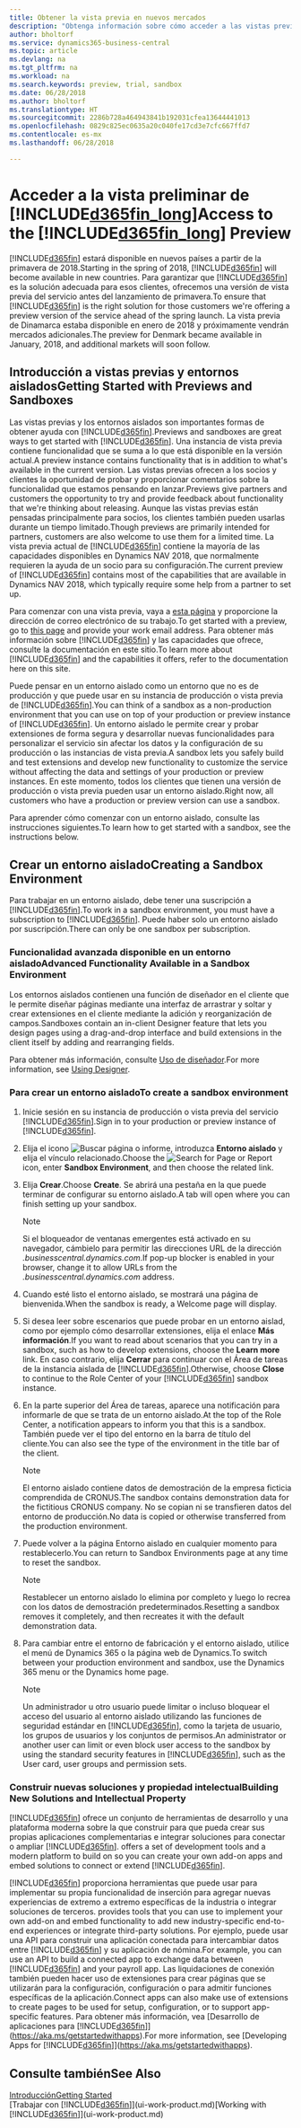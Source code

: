 ```yaml
---
title: Obtener la vista previa en nuevos mercados
description: "Obtenga información sobre cómo acceder a las vistas previas de Business Central."
author: bholtorf
ms.service: dynamics365-business-central
ms.topic: article
ms.devlang: na
ms.tgt_pltfrm: na
ms.workload: na
ms.search.keywords: preview, trial, sandbox
ms.date: 06/28/2018
ms.author: bholtorf
ms.translationtype: HT
ms.sourcegitcommit: 2286b728a464943841b192031cfea13644441013
ms.openlocfilehash: 0829c825ec0635a20c040fe17cd3e7cfc667ffd7
ms.contentlocale: es-mx
ms.lasthandoff: 06/28/2018

---
```

# <a name="access-to-the-included365finlongincludesd365finlongmdmd-preview"></a><span data-ttu-id="69c29-103">Acceder a la vista preliminar de [!INCLUDE[d365fin_long](includes/d365fin_long_md.md)]</span><span class="sxs-lookup"><span data-stu-id="69c29-103">Access to the [!INCLUDE[d365fin_long](includes/d365fin_long_md.md)] Preview</span></span>
<span data-ttu-id="69c29-104">[!INCLUDE[d365fin](includes/d365fin_md.md)] estará disponible en nuevos países a partir de la primavera de 2018.</span><span class="sxs-lookup"><span data-stu-id="69c29-104">Starting in the spring of 2018, [!INCLUDE[d365fin](includes/d365fin_md.md)] will become available in new countries.</span></span> <span data-ttu-id="69c29-105">Para garantizar que [!INCLUDE[d365fin](includes/d365fin_md.md)] es la solución adecuada para esos clientes, ofrecemos una versión de vista previa del servicio antes del lanzamiento de primavera.</span><span class="sxs-lookup"><span data-stu-id="69c29-105">To ensure that [!INCLUDE[d365fin](includes/d365fin_md.md)] is the right solution for those customers we're offering a preview version of the service ahead of the spring launch.</span></span> <span data-ttu-id="69c29-106">La vista previa de Dinamarca estaba disponible en enero de 2018 y próximamente vendrán mercados adicionales.</span><span class="sxs-lookup"><span data-stu-id="69c29-106">The preview for Denmark became available in January, 2018, and additional markets will soon follow.</span></span>  

## <a name="getting-started-with-previews-and-sandboxes"></a><span data-ttu-id="69c29-107">Introducción a vistas previas y entornos aislados</span><span class="sxs-lookup"><span data-stu-id="69c29-107">Getting Started with Previews and Sandboxes</span></span>
<span data-ttu-id="69c29-108">Las vistas previas y los entornos aislados son importantes formas de obtener ayuda con [!INCLUDE[d365fin](includes/d365fin_md.md)].</span><span class="sxs-lookup"><span data-stu-id="69c29-108">Previews and sandboxes are great ways to get started with [!INCLUDE[d365fin](includes/d365fin_md.md)].</span></span> <span data-ttu-id="69c29-109">Una instancia de vista previa contiene funcionalidad que se suma a lo que está disponible en la versión actual.</span><span class="sxs-lookup"><span data-stu-id="69c29-109">A preview instance contains functionality that is in addition to what's available in the current version.</span></span> <span data-ttu-id="69c29-110">Las vistas previas ofrecen a los socios y clientes la oportunidad de probar y proporcionar comentarios sobre la funcionalidad que estamos pensando en lanzar.</span><span class="sxs-lookup"><span data-stu-id="69c29-110">Previews give partners and customers the opportunity to try and provide feedback about functionality that we're thinking about releasing.</span></span> <span data-ttu-id="69c29-111">Aunque las vistas previas están pensadas principalmente para socios, los clientes también pueden usarlas durante un tiempo limitado.</span><span class="sxs-lookup"><span data-stu-id="69c29-111">Though previews are primarily intended for partners, customers are also welcome to use them for a limited time.</span></span> <span data-ttu-id="69c29-112">La vista previa actual de [!INCLUDE[d365fin](includes/d365fin_md.md)] contiene la mayoría de las capacidades disponibles en Dynamics NAV 2018, que normalmente requieren la ayuda de un socio para su configuración.</span><span class="sxs-lookup"><span data-stu-id="69c29-112">The current preview of [!INCLUDE[d365fin](includes/d365fin_md.md)] contains most of the capabilities that are available in Dynamics NAV 2018, which typically require some help from a partner to set up.</span></span>

<span data-ttu-id="69c29-113">Para comenzar con una vista previa, vaya a [esta página](https://go.microsoft.com/fwlink/?linkid=866045) y proporcione la dirección de correo electrónico de su trabajo.</span><span class="sxs-lookup"><span data-stu-id="69c29-113">To get started with a preview, go to [this page](https://go.microsoft.com/fwlink/?linkid=866045) and provide your work email address.</span></span> <span data-ttu-id="69c29-114">Para obtener más información sobre [!INCLUDE[d365fin](includes/d365fin_md.md)] y las capacidades que ofrece, consulte la documentación en este sitio.</span><span class="sxs-lookup"><span data-stu-id="69c29-114">To learn more about [!INCLUDE[d365fin](includes/d365fin_md.md)] and the capabilities it offers, refer to the documentation here on this site.</span></span>

<span data-ttu-id="69c29-115">Puede pensar en un entorno aislado como un entorno que no es de producción y que puede usar en su instancia de producción o vista previa de [!INCLUDE[d365fin](includes/d365fin_md.md)].</span><span class="sxs-lookup"><span data-stu-id="69c29-115">You can think of a sandbox as a non-production environment that you can use on top of your production or preview instance of [!INCLUDE[d365fin](includes/d365fin_md.md)].</span></span> <span data-ttu-id="69c29-116">Un entorno aislado le permite crear y probar extensiones de forma segura y desarrollar nuevas funcionalidades para personalizar el servicio sin afectar los datos y la configuración de su producción o las instancias de vista previa.</span><span class="sxs-lookup"><span data-stu-id="69c29-116">A sandbox lets you safely build and test extensions and develop new functionality to customize the service without affecting the data and settings of your production or preview instances.</span></span> <span data-ttu-id="69c29-117">En este momento, todos los clientes que tienen una versión de producción o vista previa pueden usar un entorno aislado.</span><span class="sxs-lookup"><span data-stu-id="69c29-117">Right now, all customers who have a production or preview version can use a sandbox.</span></span>

<span data-ttu-id="69c29-118">Para aprender cómo comenzar con un entorno aislado, consulte las instrucciones siguientes.</span><span class="sxs-lookup"><span data-stu-id="69c29-118">To learn how to get started with a sandbox, see the instructions below.</span></span>

## <a name="creating-a-sandbox-environment"></a><span data-ttu-id="69c29-119">Crear un entorno aislado</span><span class="sxs-lookup"><span data-stu-id="69c29-119">Creating a Sandbox Environment</span></span>
<span data-ttu-id="69c29-120">Para trabajar en un entorno aislado, debe tener una suscripción a [!INCLUDE[d365fin](includes/d365fin_md.md)].</span><span class="sxs-lookup"><span data-stu-id="69c29-120">To work in a sandbox environment, you must have a subscription to [!INCLUDE[d365fin](includes/d365fin_md.md)].</span></span> <span data-ttu-id="69c29-121">Puede haber solo un entorno aislado por suscripción.</span><span class="sxs-lookup"><span data-stu-id="69c29-121">There can only be one sandbox per subscription.</span></span>

### <a name="advanced-functionality-available-in-a-sandbox-environment"></a><span data-ttu-id="69c29-122">Funcionalidad avanzada disponible en un entorno aislado</span><span class="sxs-lookup"><span data-stu-id="69c29-122">Advanced Functionality Available in a Sandbox Environment</span></span>
<span data-ttu-id="69c29-123">Los entornos aislados contienen una función de diseñador en el cliente que le permite diseñar páginas mediante una interfaz de arrastrar y soltar y crear extensiones en el cliente mediante la adición y reorganización de campos.</span><span class="sxs-lookup"><span data-stu-id="69c29-123">Sandboxes contain an in-client Designer feature that lets you design pages using a drag-and-drop interface and build extensions in the client itself by adding and rearranging fields.</span></span>

<span data-ttu-id="69c29-124">Para obtener más información, consulte [Uso de diseñador](https://docs.microsoft.com/en-us/dynamics-nav/developer/devenv-inclient-designer).</span><span class="sxs-lookup"><span data-stu-id="69c29-124">For more information, see [Using Designer](https://docs.microsoft.com/en-us/dynamics-nav/developer/devenv-inclient-designer).</span></span>

### <a name="to-create-a-sandbox-environment"></a><span data-ttu-id="69c29-125">Para crear un entorno aislado</span><span class="sxs-lookup"><span data-stu-id="69c29-125">To create a sandbox environment</span></span>
1.  <span data-ttu-id="69c29-126">Inicie sesión en su instancia de producción o vista previa del servicio [!INCLUDE[d365fin](includes/d365fin_md.md)].</span><span class="sxs-lookup"><span data-stu-id="69c29-126">Sign in to your production or preview instance of [!INCLUDE[d365fin](includes/d365fin_md.md)].</span></span>  
2.  <span data-ttu-id="69c29-127">Elija el icono ![Buscar página o informe](media/ui-search/search_small.png "icono Buscar página o informe"), introduzca **Entorno aislado** y elija el vínculo relacionado.</span><span class="sxs-lookup"><span data-stu-id="69c29-127">Choose the ![Search for Page or Report](media/ui-search/search_small.png "Search for Page or Report icon") icon, enter **Sandbox Environment**, and then choose the related link.</span></span>
3.  <span data-ttu-id="69c29-128">Elija **Crear**.</span><span class="sxs-lookup"><span data-stu-id="69c29-128">Choose **Create**.</span></span> <span data-ttu-id="69c29-129">Se abrirá una pestaña en la que puede terminar de configurar su entorno aislado.</span><span class="sxs-lookup"><span data-stu-id="69c29-129">A tab will open where you can finish setting up your sandbox.</span></span>

    > [!Note]
    > <span data-ttu-id="69c29-130">Si el bloqueador de ventanas emergentes está activado en su navegador, cámbielo para permitir las direcciones URL de la dirección *.businesscentral.dynamics.com*.</span><span class="sxs-lookup"><span data-stu-id="69c29-130">If pop-up blocker is enabled in your browser, change it to allow URLs from the *.businesscentral.dynamics.com* address.</span></span>  

4.  <span data-ttu-id="69c29-131">Cuando esté listo el entorno aislado, se mostrará una página de bienvenida.</span><span class="sxs-lookup"><span data-stu-id="69c29-131">When the sandbox is ready, a Welcome page will display.</span></span>  
5.  <span data-ttu-id="69c29-132">Si desea leer sobre escenarios que puede probar en un entorno aislad, como por ejemplo cómo desarrollar extensiones, elija el enlace **Más información**.</span><span class="sxs-lookup"><span data-stu-id="69c29-132">If you want to read about scenarios that you can try in a sandbox, such as how to develop extensions, choose the **Learn more** link.</span></span> <span data-ttu-id="69c29-133">En caso contrario, elija **Cerrar** para continuar con el Área de tareas de la instancia aislada de [!INCLUDE[d365fin](includes/d365fin_md.md)].</span><span class="sxs-lookup"><span data-stu-id="69c29-133">Otherwise, choose **Close** to continue to the Role Center of your [!INCLUDE[d365fin](includes/d365fin_md.md)] sandbox instance.</span></span>  
6.  <span data-ttu-id="69c29-134">En la parte superior del Área de tareas, aparece una notificación para informarle de que se trata de un entorno aislado.</span><span class="sxs-lookup"><span data-stu-id="69c29-134">At the top of the Role Center, a notification appears to inform you that this is a sandbox.</span></span> <span data-ttu-id="69c29-135">También puede ver el tipo del entorno en la barra de título del cliente.</span><span class="sxs-lookup"><span data-stu-id="69c29-135">You can also see the type of the environment in the title bar of the client.</span></span>

    > [!Note]
    > <span data-ttu-id="69c29-136">El entorno aislado contiene datos de demostración de la empresa ficticia comprendida de CRONUS.</span><span class="sxs-lookup"><span data-stu-id="69c29-136">The sandbox contains demonstration data for the fictitious CRONUS company.</span></span> <span data-ttu-id="69c29-137">No se copian ni se transfieren datos del entorno de producción.</span><span class="sxs-lookup"><span data-stu-id="69c29-137">No data is copied or otherwise transferred from the production environment.</span></span>  

7.  <span data-ttu-id="69c29-138">Puede volver a la página Entorno aislado en cualquier momento para restablecerlo.</span><span class="sxs-lookup"><span data-stu-id="69c29-138">You can return to Sandbox Environments page at any time to reset the sandbox.</span></span>

    > [!Note]
    > <span data-ttu-id="69c29-139">Restablecer un entorno aislado lo elimina por completo y luego lo recrea con los datos de demostración predeterminados.</span><span class="sxs-lookup"><span data-stu-id="69c29-139">Resetting a sandbox removes it completely, and then recreates it with the default demonstration data.</span></span>  

8.  <span data-ttu-id="69c29-140">Para cambiar entre el entorno de fabricación y el entorno aislado, utilice el menú de Dynamics 365 o la página web de Dynamics.</span><span class="sxs-lookup"><span data-stu-id="69c29-140">To switch between your production environment and sandbox, use the Dynamics 365 menu or the Dynamics home page.</span></span>

    > [!Note]
    > <span data-ttu-id="69c29-141">Un administrador u otro usuario puede limitar o incluso bloquear el acceso del usuario al entorno aislado utilizando las funciones de seguridad estándar en [!INCLUDE[d365fin](includes/d365fin_md.md)], como la tarjeta de usuario, los grupos de usuarios y los conjuntos de permisos.</span><span class="sxs-lookup"><span data-stu-id="69c29-141">An administrator or another user can limit or even block user access to the sandbox by using the standard security features in [!INCLUDE[d365fin](includes/d365fin_md.md)], such as the User card, user groups and permission sets.</span></span>  

### <a name="building-new-solutions-and-intellectual-property"></a><span data-ttu-id="69c29-142">Construir nuevas soluciones y propiedad intelectual</span><span class="sxs-lookup"><span data-stu-id="69c29-142">Building New Solutions and Intellectual Property</span></span>
[!INCLUDE[d365fin](includes/d365fin_md.md)]<span data-ttu-id="69c29-143"> ofrece un conjunto de herramientas de desarrollo y una plataforma moderna sobre la que construir para que pueda crear sus propias aplicaciones complementarias e integrar soluciones para conectar o ampliar [!INCLUDE[d365fin](includes/d365fin_md.md)].</span><span class="sxs-lookup"><span data-stu-id="69c29-143"> offers a set of development tools and a modern platform to build on so you can create your own add-on apps and embed solutions to connect or extend [!INCLUDE[d365fin](includes/d365fin_md.md)].</span></span>

[!INCLUDE[d365fin](includes/d365fin_md.md)]<span data-ttu-id="69c29-144"> proporciona herramientas que puede usar para implementar su propia funcionalidad de inserción para agregar nuevas experiencias de extremo a extremo específicas de la industria o integrar soluciones de terceros.</span><span class="sxs-lookup"><span data-stu-id="69c29-144"> provides tools that you can use to implement your own add-on and embed functionality to add new industry-specific end-to-end experiences or integrate third-party solutions.</span></span> <span data-ttu-id="69c29-145">Por ejemplo, puede usar una API para construir una aplicación conectada para intercambiar datos entre [!INCLUDE[d365fin](includes/d365fin_md.md)] y su aplicación de nómina.</span><span class="sxs-lookup"><span data-stu-id="69c29-145">For example, you can use an API to build a connected app to exchange data between [!INCLUDE[d365fin](includes/d365fin_md.md)] and your payroll app.</span></span> <span data-ttu-id="69c29-146">Las liquidaciones de conexión también pueden hacer uso de extensiones para crear páginas que se utilizarán para la configuración, configuración o para admitir funciones específicas de la aplicación.</span><span class="sxs-lookup"><span data-stu-id="69c29-146">Connect apps can also make use of extensions to create pages to be used for setup, configuration, or to support app-specific features.</span></span> <span data-ttu-id="69c29-147">Para obtener más información, vea [Desarrollo de aplicaciones para [!INCLUDE[d365fin](includes/d365fin_md.md)]](https://aka.ms/getstartedwithapps).</span><span class="sxs-lookup"><span data-stu-id="69c29-147">For more information, see [Developing Apps for [!INCLUDE[d365fin](includes/d365fin_md.md)]](https://aka.ms/getstartedwithapps).</span></span>

## <a name="see-also"></a><span data-ttu-id="69c29-148">Consulte también</span><span class="sxs-lookup"><span data-stu-id="69c29-148">See Also</span></span>
[<span data-ttu-id="69c29-149">Introducción</span><span class="sxs-lookup"><span data-stu-id="69c29-149">Getting Started</span></span>](product-get-started.md)  
<span data-ttu-id="69c29-150">[Trabajar con [!INCLUDE[d365fin](includes/d365fin_md.md)]](ui-work-product.md)</span><span class="sxs-lookup"><span data-stu-id="69c29-150">[Working with [!INCLUDE[d365fin](includes/d365fin_md.md)]](ui-work-product.md)</span></span>  

